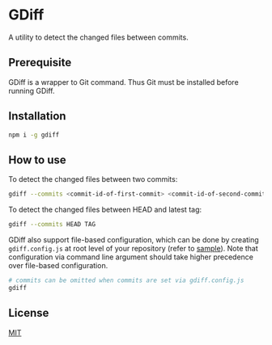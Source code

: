 # GDiff

A utility to detect the changed files between commits.

## Prerequisite

GDiff is a wrapper to Git command. Thus Git must be installed before running GDiff.

## Installation

```bash
npm i -g gdiff
```

## How to use

To detect the changed files between two commits:

```bash
gdiff --commits <commit-id-of-first-commit> <commit-id-of-second-commit>
```

To detect the changed files between HEAD and latest tag:

```bash
gdiff --commits HEAD TAG
```

GDiff also support file-based configuration, which can be done by creating `gdiff.config.js` at root level of your repository (refer to [sample](sample/gdiff.config.js)). Note that configuration via command line argument should take higher precedence over file-based configuration.

```bash
# commits can be omitted when commits are set via gdiff.config.js
gdiff
```

## License

[MIT](LICENSE.md)
